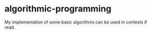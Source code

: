 # algorithmic-programming
My implementation of some basic algorithms can be used in contests if reqd.
